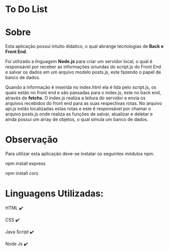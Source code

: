 # To Do List



<h1>Sobre</h1>
Esta aplicação possui intuito didatico, o qual abrange tecnologias de <b>Back e Front End</b>. 
<p>Foi utilizado a linguagem <b>Node.js</b> para criar um servidor local, o qual é responsável por receber as informações oriundas do script.js do Front End e salvar os dados em um arquivo modelo posts.js, este fazendo o papel de banco de dados.</p> 
<p>Quando a informação é inserida no index.html ela é lida pelo script.js, os quais estão no front end e são passadas para o index.js, este no back end, através de <b>fetchs</b>. O index.js realiza a leitura do servidor e envia os arquivos recebidos do front end para as suas respectivas rotas. No arquivo api.js estão localizadas estas rotas e este é responsável por chamar o arquivo posts.js onde realiza as funções de salvar, atualizar e deletar e ainda possui um array de objetos, o qual simula um banco de dados.</p> 

<h1>Observação</h1>
Para utilizar esta aplicação deve-se instalar os seguintes módulos npm.
<p>npm install express</p> 
<p>npm install cors</p> 

<h1>Linguagens Utilizadas:</h1>
<p>HTML ✔️</p> 
<p>CSS ✔️</p> 
<p>Java Script ✔️</p> 
<p>Node Js ✔️</p> 
